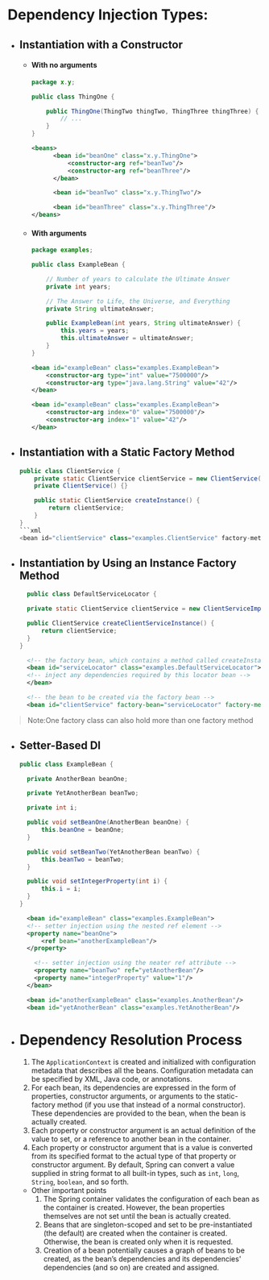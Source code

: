 # Dependency Injection Types:
- ## Instantiation with a Constructor
  - #### With no arguments
    ```java
    package x.y;

    public class ThingOne {

        public ThingOne(ThingTwo thingTwo, ThingThree thingThree) {
            // ...
        }
    }

    ```
    ```xml
    <beans>
          <bean id="beanOne" class="x.y.ThingOne">
              <constructor-arg ref="beanTwo"/>
              <constructor-arg ref="beanThree"/>
          </bean>

          <bean id="beanTwo" class="x.y.ThingTwo"/>

          <bean id="beanThree" class="x.y.ThingThree"/>
    </beans>
    ```
  - #### With arguments
    ```java
    package examples;

    public class ExampleBean {

        // Number of years to calculate the Ultimate Answer
        private int years;

        // The Answer to Life, the Universe, and Everything
        private String ultimateAnswer;

        public ExampleBean(int years, String ultimateAnswer) {
            this.years = years;
            this.ultimateAnswer = ultimateAnswer;
        }
    }

    ```
    ```xml
    <bean id="exampleBean" class="examples.ExampleBean">
        <constructor-arg type="int" value="7500000"/>
        <constructor-arg type="java.lang.String" value="42"/>
    </bean>
    ```
    ```xml
    <bean id="exampleBean" class="examples.ExampleBean">
        <constructor-arg index="0" value="7500000"/>
        <constructor-arg index="1" value="42"/>
    </bean>
    ```

- ## Instantiation with a Static Factory Method
  ```java
  public class ClientService {
      private static ClientService clientService = new ClientService();
      private ClientService() {}

      public static ClientService createInstance() {
          return clientService;
      }
  }
  ```xml
  <bean id="clientService" class="examples.ClientService" factory-method="createInstance"/>
  ```
- ## Instantiation by Using an Instance Factory Method
  ```java
    public class DefaultServiceLocator {

    private static ClientService clientService = new ClientServiceImpl();

    public ClientService createClientServiceInstance() {
        return clientService;
    }
  }
  ```
  ```xml
    <!-- the factory bean, which contains a method called createInstance() -->
    <bean id="serviceLocator" class="examples.DefaultServiceLocator">
    <!-- inject any dependencies required by this locator bean -->
    </bean>

    <!-- the bean to be created via the factory bean -->
    <bean id="clientService" factory-bean="serviceLocator" factory-method="createClientServiceInstance"/>
   ```
>   Note:One factory class can also hold more than one factory method
- ## Setter-Based DI
  ```java
  public class ExampleBean {

    private AnotherBean beanOne;

    private YetAnotherBean beanTwo;

    private int i;

    public void setBeanOne(AnotherBean beanOne) {
        this.beanOne = beanOne;
    }

    public void setBeanTwo(YetAnotherBean beanTwo) {
        this.beanTwo = beanTwo;
    }

    public void setIntegerProperty(int i) {
        this.i = i;
    }
  }
  ```
  ```xml
    <bean id="exampleBean" class="examples.ExampleBean">
    <!-- setter injection using the nested ref element -->
    <property name="beanOne">
        <ref bean="anotherExampleBean"/>
    </property>

      <!-- setter injection using the neater ref attribute -->
      <property name="beanTwo" ref="yetAnotherBean"/>
      <property name="integerProperty" value="1"/>
    </bean>

    <bean id="anotherExampleBean" class="examples.AnotherBean"/>
    <bean id="yetAnotherBean" class="examples.YetAnotherBean"/>
  ```
- # Dependency Resolution Process
  1. The `ApplicationContext` is created and initialized with configuration metadata that describes all the beans.       Configuration metadata can be specified by XML, Java code, or annotations.
  2. For each bean, its dependencies are expressed in the form of properties, constructor arguments, or arguments to the static-factory method (if you use that instead of a normal constructor). These dependencies are provided to the bean, when the bean is actually created.
  3. Each property or constructor argument is an actual definition of the value to set, or a reference to another bean in the container.
  4. Each property or constructor argument that is a value is converted from its specified format to the actual type of that property or constructor argument. By default, Spring can convert a value supplied in string format to all built-in types, such as `int`, `long`, `String`, `boolean`, and so forth.
  - Other important points
    1. The Spring container validates the configuration of each bean as the container is created. However, the bean properties themselves are not set until the bean is actually created.
    2. Beans that are singleton-scoped and set to be pre-instantiated (the default) are created when the container is created. Otherwise, the bean is created only when it is requested.
    3. Creation of a bean potentially causes a graph of beans to be created, as the bean’s dependencies and its dependencies' dependencies (and so on) are created and assigned. 

